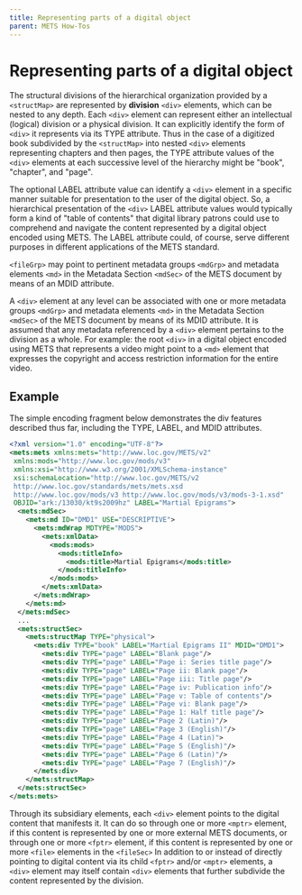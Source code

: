 ```yaml
---
title: Representing parts of a digital object
parent: METS How-Tos
---
```

# Representing parts of a digital object

The structural divisions of the hierarchical organization provided by a `<structMap>` are represented by **division** `<div>` elements, which can be nested to any depth. Each `<div>` element can represent either an intellectual (logical) division or a physical division. It can explicitly identify the form of `<div>` it represents via its TYPE attribute. Thus in the case of a digitized book subdivided by the `<structMap>` into nested `<div>` elements representing chapters and then pages, the TYPE attribute values of the `<div>` elements at each successive level of the hierarchy might be "book", "chapter", and "page".

The optional LABEL attribute value can identify a `<div>` element in a specific manner suitable for presentation to the user of the digital object. So, a hierarchical presentation of the `<div>` LABEL attribute values would typically form a kind of "table of contents" that digital library patrons could use to comprehend and navigate the content represented by a digital object encoded using METS. The LABEL attribute could, of course, serve different purposes in different applications of the METS standard.

`<fileGrp>` may point to pertinent metadata groups `<mdGrp>` and metadata elements `<md>` in the Metadata Section `<mdSec>` of the METS document by means of an MDID attribute.

A `<div>` element at any level can be associated with one or more metadata groups `<mdGrp>` and metadata elements `<md>` in the Metadata Section `<mdSec>` of the METS document by means of its MDID attribute. It is assumed that any metadata referenced by a `<div>` element pertains to the division as a whole. For example: the root `<div>` in a digital object encoded using METS that represents a video might point to a `<md>` element that expresses the copyright and access restriction information for the entire video.

## Example

The simple encoding fragment below demonstrates the div features described thus far, including the TYPE, LABEL, and MDID attributes.

```xml
<?xml version="1.0" encoding="UTF-8"?>
<mets:mets xmlns:mets="http://www.loc.gov/METS/v2"
 xmlns:mods="http://www.loc.gov/mods/v3"
 xmlns:xsi="http://www.w3.org/2001/XMLSchema-instance"
 xsi:schemaLocation="http://www.loc.gov/METS/v2
 http://www.loc.gov/standards/mets/mets.xsd
 http://www.loc.gov/mods/v3 http://www.loc.gov/mods/v3/mods-3-1.xsd"
 OBJID="ark:/13030/kt9s2009hz" LABEL="Martial Epigrams">
  <mets:mdSec>
    <mets:md ID="DMD1" USE="DESCRIPTIVE">
      <mets:mdWrap MDTYPE="MODS">
        <mets:xmlData>
          <mods:mods>
            <mods:titleInfo>
              <mods:title>Martial Epigrams</mods:title>
            </mods:titleInfo>
          </mods:mods>
        </mets:xmlData>
      </mets:mdWrap>
    </mets:md>
  </mets:mdSec>
  ...
  <mets:structSec>
    <mets:structMap TYPE="physical">
      <mets:div TYPE="book" LABEL="Martial Epigrams II" MDID="DMD1">
        <mets:div TYPE="page" LABEL="Blank page"/>
        <mets:div TYPE="page" LABEL="Page i: Series title page"/>
        <mets:div TYPE="page" LABEL="Page ii: Blank page"/>
        <mets:div TYPE="page" LABEL="Page iii: Title page"/>
        <mets:div TYPE="page" LABEL="Page iv: Publication info"/>
        <mets:div TYPE="page" LABEL="Page v: Table of contents"/>
        <mets:div TYPE="page" LABEL="Page vi: Blank page"/>
        <mets:div TYPE="page" LABEL="Page 1: Half title page"/>
        <mets:div TYPE="page" LABEL="Page 2 (Latin)"/>
        <mets:div TYPE="page" LABEL="Page 3 (English)"/>
        <mets:div TYPE="page" LABEL="Page 4 (Latin)">
        <mets:div TYPE="page" LABEL="Page 5 (English)"/>
        <mets:div TYPE="page" LABEL="Page 6 (Latin)"/>
        <mets:div TYPE="page" LABEL="Page 7 (English)"/>
      </mets:div>
    </mets:structMap>
  </mets:structSec>
</mets:mets>
```

Through its subsidiary elements, each `<div>` element points to the digital content that manifests it. It can do so through one or more `<mptr>` element, if this content is represented by one or more external METS documents, or through one or more `<fptr>` element, if this content is represented by one or more `<file>` elements in the `<fileSec>` In addition to or instead of directly pointing to digital content via its child `<fptr>` and/or `<mptr>` elements, a `<div>` element may itself contain `<div>` elements that further subdivide the content represented by the division.